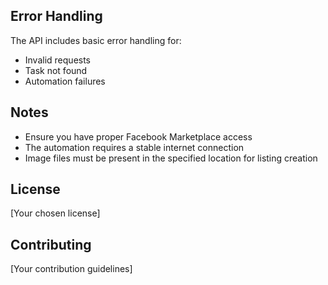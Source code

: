 
## Error Handling

The API includes basic error handling for:
- Invalid requests
- Task not found
- Automation failures

## Notes

- Ensure you have proper Facebook Marketplace access
- The automation requires a stable internet connection
- Image files must be present in the specified location for listing creation

## License

[Your chosen license]

## Contributing

[Your contribution guidelines]